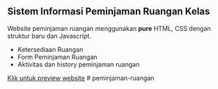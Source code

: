## Sistem Informasi Peminjaman Ruangan Kelas

Website peminjaman ruangan menggunakan **pure** HTML, CSS dengan struktur baru dan Javascript.
* Ketersediaan Ruangan
* Form Peminjaman Ruangan
* Aktivitas dan history peminjaman ruangan

[Klik untuk preview website](https://pinjamruangan.vercel.app/)
#   p e m i n j a m a n - r u a n g a n  
 
